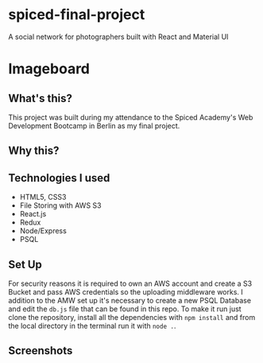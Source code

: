 # spiced-final-project
A social network for photographers built with React and Material UI

# Imageboard

## What's this?

This project was built during my attendance to the Spiced Academy's Web Development Bootcamp in Berlin as my final project.

## Why this?


## Technologies I used

- HTML5, CSS3
- File Storing with AWS S3
- React.js
- Redux
- Node/Express
- PSQL

## Set Up

For security reasons it is required to own an AWS account and create a S3 Bucket and pass AWS credentials so the uploading middleware works.
I addition to the AMW set up it's necessary to create a new PSQL Database and edit the ```db.js``` file that can be found in this repo.
To make it run just clone the repository, install all the dependencies with ```npm install``` and from the local directory in the terminal run it with ```node .```.

## Screenshots

